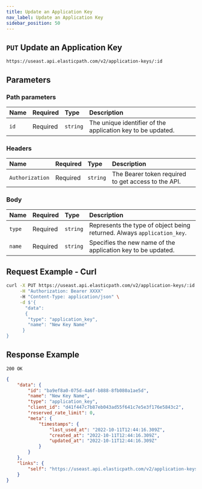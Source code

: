 ```yaml
---
title: Update an Application Key
nav_label: Update an Application Key
sidebar_position: 50
---
```


## `PUT` Update an Application Key

```http
https://useast.api.elasticpath.com/v2/application-keys/:id
```

## Parameters

### Path parameters

| Name | Required | Type     | Description                                                 |
|:-----|:---------|:---------|:------------------------------------------------------------|
| `id` | Required | `string` | The unique identifier of the application key to be updated. |

### Headers

| Name            | Required | Type     | Description                                         |
|:----------------|:---------|:---------|:----------------------------------------------------|
| `Authorization` | Required | `string` | The Bearer token required to get access to the API. |

### Body

 Name   | Required | Type     | Description                                                             |
|:-------|:---------|:---------|:------------------------------------------------------------------------|
| `type` | Required | `string` | Represents the type of object being returned. Always `application_key`. |
| `name` | Required | `string` | Specifies the new name of the application key to be updated.            |

## Request Example - Curl

```bash
curl -X PUT https://useast.api.elasticpath.com/v2/application-keys/:id \
     -H "Authorization: Bearer XXXX"
     -H "Content-Type: application/json" \
     -d $'{
       "data":
       {
        "type": "application_key",
        "name": "New Key Name"
      }
}
```

## Response Example

`200 OK`

```json
{
    "data": {
        "id": "ba9ef8a0-075d-4a6f-b888-8fb080a1ae5d",
        "name": "New Key Name",
        "type": "application_key",
        "client_id": "d41f447c7b87eb043ad55f641c7e5e3f176e5843c2",
        "reserved_rate_limit": 0,
        "meta": {
            "timestamps": {
                "last_used_at": "2022-10-11T12:44:16.309Z",
                "created_at": "2022-10-11T12:44:16.309Z",
                "updated_at": "2022-10-11T12:44:16.309Z"
            }
        }
    },
    "links": {
        "self": "https://useast.api.elasticpath.com/v2/application-keys/ba9ef8a0-075d-4a6f-b888-8fb080a1ae5d"
    }
}
```

